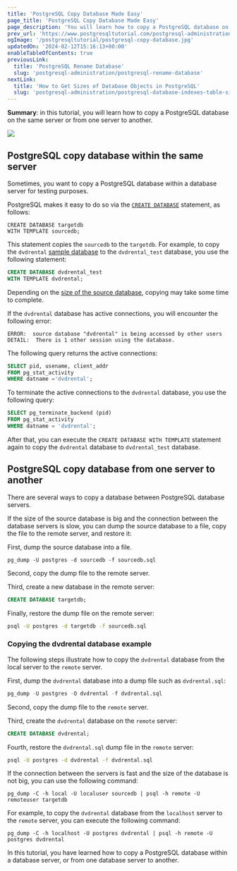 ```yaml
---
title: 'PostgreSQL Copy Database Made Easy'
page_title: 'PostgreSQL Copy Database Made Easy'
page_description: 'You will learn how to copy a PostgreSQL database on the same database server or from a server to another. PostgreSQL copy database made easy.'
prev_url: 'https://www.postgresqltutorial.com/postgresql-administration/postgresql-copy-database/'
ogImage: '/postgresqltutorial/postgresql-copy-database.jpg'
updatedOn: '2024-02-12T15:16:13+00:00'
enableTableOfContents: true
previousLink:
  title: 'PostgreSQL Rename Database'
  slug: 'postgresql-administration/postgresql-rename-database'
nextLink:
  title: 'How to Get Sizes of Database Objects in PostgreSQL'
  slug: 'postgresql-administration/postgresql-database-indexes-table-size'
---
```


**Summary**: in this tutorial, you will learn how to copy a PostgreSQL database on the same server or from one server to another.

![](/postgresqltutorial/postgresql-copy-database.jpg)

## PostgreSQL copy database within the same server

Sometimes, you want to copy a PostgreSQL database within a database server for testing purposes.

PostgreSQL makes it easy to do so via the [`CREATE DATABASE`](https://www.postgrepgsqltutorial.com/postgrepgsql-create-database/) statement, as follows:

```sqlsql
CREATE DATABASE targetdb
WITH TEMPLATE sourcedb;
```

This statement copies the `sourcedb` to the `targetdb`. For example, to copy the `dvdrental` [sample database](https://www.postgrepgsqltutorial.com/postgrepgsql-sample-database/) to the `dvdrental_test` database, you use the following statement:

```sql
CREATE DATABASE dvdrental_test
WITH TEMPLATE dvdrental;
```

Depending on the [size of the source database](https://www.postgrepgsqltutorial.com/postgrepgsql-database-indexes-table-size/), copying may take some time to complete.

If the `dvdrental` database has active connections, you will encounter the following error:

```http
ERROR:  source database "dvdrental" is being accessed by other users
DETAIL:  There is 1 other session using the database.
```

The following query returns the active connections:

```sql
SELECT pid, usename, client_addr
FROM pg_stat_activity
WHERE datname ='dvdrental';
```

To terminate the active connections to the `dvdrental` database, you use the following query:

```sql
SELECT pg_terminate_backend (pid)
FROM pg_stat_activity
WHERE datname = 'dvdrental';
```

After that, you can execute the `CREATE DATABASE WITH TEMPLATE` statement again to copy the `dvdrental` database to `dvdrental_test` database.

## PostgreSQL copy database from one server to another

There are several ways to copy a database between PostgreSQL database servers.

If the size of the source database is big and the connection between the database servers is slow, you can dump the source database to a file, copy the file to the remote server, and restore it:

First, dump the source database into a file.

```
pg_dump -U postgres -d sourcedb -f sourcedb.sql
```

Second, copy the dump file to the remote server.

Third, create a new database in the remote server:

```sql
CREATE DATABASE targetdb;
```

Finally, restore the dump file on the remote server:

```bash
psql -U postgres -d targetdb -f sourcedb.sql
```

### Copying the dvdrental database example

The following steps illustrate how to copy the `dvdrental` database from the local server to the `remote` server.

First, dump the `dvdrental` database into a dump file such as `dvdrental.sql`:

```sql
pg_dump -U postgres -O dvdrental -f dvdrental.sql
```

Second, copy the dump file to the `remote` server.

Third, create the `dvdrental` database on the `remote` server:

```sql
CREATE DATABASE dvdrental;
```

Fourth, restore the `dvdrental.sql` dump file in the `remote` server:

```bash
psql -U postgres -d dvdrental -f dvdrental.sql
```

If the connection between the servers is fast and the size of the database is not big, you can use the following command:

```shell
pg_dump -C -h local -U localuser sourcedb | psql -h remote -U remoteuser targetdb
```

For example, to copy the `dvdrental` database from the `localhost` server to the `remote` server, you can execute the following command:

```shell
pg_dump -C -h localhost -U postgres dvdrental | psql -h remote -U postgres dvdrental

```

In this tutorial, you have learned how to copy a PostgreSQL database within a database server, or from one database server to another.
